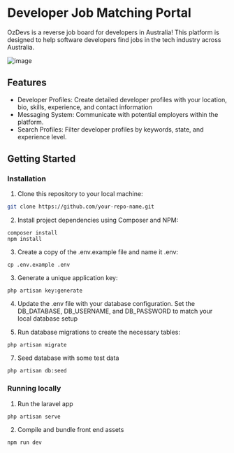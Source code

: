 # Developer Job Matching Portal

OzDevs is a reverse job board for developers in Australia! This platform is designed to help software developers find jobs in the tech industry across Australia.

![image](https://github.com/user-attachments/assets/a278ec07-6c2e-43a2-9887-1a188abf740b)

## Features

- Developer Profiles: Create detailed developer profiles with your location, bio, skills, experience, and contact information
- Messaging System: Communicate with potential employers within the platform.
- Search Profiles: Filter developer profiles by keywords, state, and experience level.

## Getting Started

### Installation

1. Clone this repository to your local machine:

```sh
git clone https://github.com/your-repo-name.git
```        

2. Install project dependencies using Composer and NPM:

```
composer install
npm install
```

3. Create a copy of the .env.example file and name it .env:

```
cp .env.example .env
```

3. Generate a unique application key:
   
```
php artisan key:generate
```

4. Update the .env file with your database configuration. Set the DB_DATABASE, DB_USERNAME, and DB_PASSWORD to match your local database setup
   
6. Run database migrations to create the necessary tables:
   
```
php artisan migrate
```

7. Seed database with some test data
   
```
php artisan db:seed
```

### Running locally

1. Run the laravel app

```
php artisan serve
```

2. Compile and bundle front end assets

```
npm run dev
```
